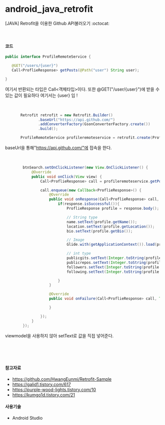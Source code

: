 # android_java_retrofit
[JAVA] Retrofit을 이용한 Github API불러오기 :octocat:
<br>
<br>
<br>
#### 코드
 ```java
 public interface ProfileRemoteService {

    @GET("/users/{user}")
    Call<ProflieResponse> getPosts(@Path("user") String user);

}
```
여기서 반환되는 타입은 Call<객체타입>이다. 또한 @GET("/user/{user}")에 받을 수 있는 값이 필요하다 여기서는 {user} 임 !
<br>
<br>
<br>
 ```java
        Retrofit retrofit = new Retrofit.Builder()
                .baseUrl("https://api.github.com/")
                .addConverterFactory(GsonConverterFactory.create())
                .build();

        ProfileRemoteService profileremoteservice = retrofit.create(ProfileRemoteService.class);
```
baseUrl을 통해"https://api.github.com/"에 접속을 한다.
<br>
<br>
<br>
```java
        btnSearch.setOnClickListener(new View.OnClickListener() {
            @Override
            public void onClick(View view) {
                Call<ProflieResponse> call = profileremoteservice.getPosts(editId.getText().toString());

                call.enqueue(new Callback<ProflieResponse>() {
                    @Override
                    public void onResponse(Call<ProflieResponse> call, Response<ProflieResponse> response) {
                        if(response.isSuccessful()){
                            ProflieResponse profile = response.body();

                            // String type
                            name.setText(profile.getName());
                            location.setText(profile.getLocation());
                            bio.setText(profile.getBio());

                            // Image
                            Glide.with(getApplicationContext()).load(profile.getAvatar_url()).into(profileImage);

                            // int type
                            publicgits.setText(Integer.toString(profile.getPublicGits()));
                            publicrepos.setText(Integer.toString(profile.getPublicRepos()));
                            followers.setText(Integer.toString(profile.getFollowers()));
                            following.setText(Integer.toString(profile.getFollowing()));

                        }
                    }

                    @Override
                    public void onFailure(Call<ProflieResponse> call, Throwable t) {

                    }

                });
            }
        });
  ```
  viewmodel을 사용하지 않아 setText로 값을 직접 넣어준다.
  
<br>
<br>
<br>

#### 참고자료
- https://github.com/HwangEunmi/Retrofit-Sample
- https://galid1.tistory.com/617
- https://purple-wood-lights.tistory.com/10
- https://kumgo1d.tistory.com/21

#### 사용기술
* Android Studio
